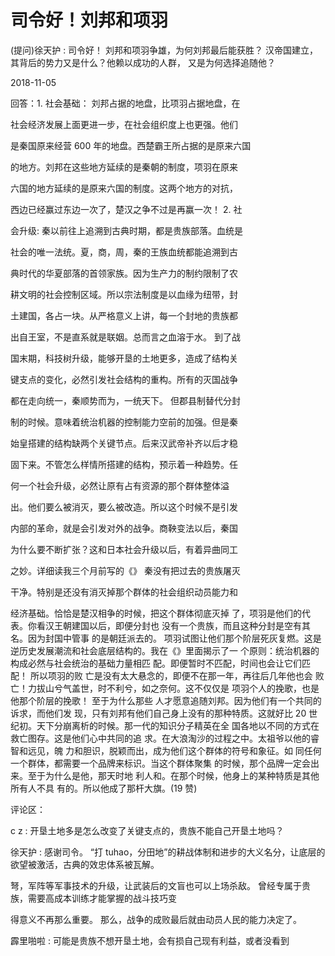 # 司令好！刘邦和项羽

(提问)徐天护 : 司令好！ 刘邦和项羽争雄，为何刘邦最后能获胜？ 汉帝国建立，其背后的势力又是什么？他赖以成功的人群， 又是为何选择追随他？

2018-11-05

回答：1\. 社会基础： 刘邦占据的地盘，比项羽占据地盘，在

社会经济发展上面更进一步，在社会组织度上也更强。他们

是秦国原来经营 600 年的地盘。西楚霸王所占据的是原来六国

的地方。刘邦在这些地方延续的是秦朝的制度，项羽在原来

六国的地方延续的是原来六国的制度。这两个地方的对抗，

西边已经赢过东边一次了，楚汉之争不过是再赢一次！ 2\. 社

会升级: 秦以前往上追溯到古典时期，都是贵族部落。血统是

社会的唯一法统。夏，商，周，秦的王族血统都能追溯到古

典时代的华夏部落的首领家族。因为生产力的制约限制了农

耕文明的社会控制区域。所以宗法制度是以血缘为纽带，封

土建国，各占一块。从严格意义上讲，每一个封地的贵族都

出自王室，不是直系就是联姻。总而言之血溶于水。 到了战

国末期，科技树升级，能够开垦的土地更多，造成了结构关

键支点的变化，必然引发社会结构的重构。所有的灭国战争

都在走向统一，秦顺势而为，一统天下。 但郡县制替代分封

制的时候。意味着统治机器的控制能力空前的加强。但是秦

始皇搭建的结构缺两个关键节点。后来汉武帝补齐以后才稳

固下来。不管怎么样情所搭建的结构，预示着一种趋势。任

何一个社会升级，必然让原有占有资源的那个群体整体溢

出。他们要么被消灭，要么被改造。所以这个时候不是引发

内部的革命，就是会引发对外的战争。商鞅变法以后，秦国

为什么要不断扩张？这和日本社会升级以后，有着异曲同工

之妙。详细读我三个月前写的《》 秦没有把过去的贵族屠灭

干净。特别是还没有消灭掉那个群体的社会组织动员能力和

经济基础。恰恰是楚汉相争的时候，把这个群体彻底灭掉 了，项羽是他们的代表。你看汉王朝建国以后，即便分封也 没有一个贵族，而且这种分封是空有其名。因为封国中管事 的是朝廷派去的。 项羽试图让他们那个阶层死灰复燃。这是 逆历史发展潮流和社会底层结构的。我在《》里面揭示了一 个原则：统治机器的构成必然与社会统治的基础力量相匹 配。即便暂时不匹配，时间也会让它们匹配！ 所以项羽的败 亡是没有太大悬念的，即便不在那一年，再往后几年他也会 败亡！力拔山兮气盖世，时不利兮，如之奈何。这不仅仅是 项羽个人的挽歌，也是他那个阶层的挽歌！ 至于为什么那些 人才愿意追随刘邦。因为他们有一个共同的诉求，而他们发 现，只有刘邦有他们自己身上没有的那种特质。这就好比 20 世纪初。天下分崩离析的时候。那一代的知识分子精英在全 国各地以不同的方式在救亡图存。这是他们心中共同的追 求。在大浪淘沙的过程之中。太祖爷以他的睿智和远见，魄 力和胆识，脱颖而出，成为他们这个群体的符号和象征。如 同任何一个群体，都需要一个品牌来标识。当这个群体聚集 的时候，那个品牌一定会出来。至于为什么是他，那天时地 利人和。在那个时候，他身上的某种特质是其他所有人不具 有的。所以他成了那杆大旗。(19 赞)

评论区：

c z : 开垦土地多是怎么改变了关键支点的，贵族不能自己开垦土地吗？

徐天护 : 感谢司令。 “打 tuhao，分田地”的耕战体制和进步的大义名分，让底层的欲望被激活，古典的效忠体系被瓦解。

弩，军阵等军事技术的升级，让武装后的文盲也可以上场杀敌。 曾经专属于贵族，需要高成本训练才能掌握的战斗技巧变

得意义不再那么重要。 那么，战争的成败最后就由动员人民的能力决定了。

霹里啪啦 : 可能是贵族不想开垦土地，会有损自己现有利益，或者没看到
